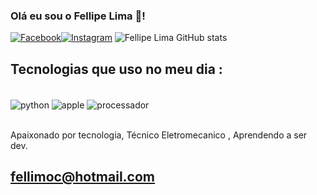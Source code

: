 ### Olá eu sou o Fellipe Lima 👋!



[![Facebook](https://img.shields.io/badge/Facebook-1877F2?style=for-the-badge&logo=facebook&logoColor=white)](https://www.facebook.com/fellipe.franca.5/)[![Instagram](https://img.shields.io/badge/Instagram-E4405F?style=for-the-badge&logo=inst)](https://www.instagram.com/francafellipe/)
![Fellipe Lima GitHub stats](https://github-readme-stats.vercel.app/api?username=francafelipe&show_icons=true&theme=dracula)
## Tecnologias que uso no meu dia :

<div style = 'display: inline_block'><br>
    <img align='center' alt='python' src='https://img.shields.io/badge/Python-3776AB?style=for-the-badge&logo=python&logoColor=white'/>
    <img align='center' alt='apple' src='https://img.shields.io/badge/Apple-MacBook_Pro_2012-999999?style=for-the-badge&logo=apple&logoColor=white'/>
    <img align='center' alt='processador' src='https://img.shields.io/badge/Intel-Core_i5_10th-0071C5?style=for-the-badge&logo=intel&logoColor=white'/>
    
</div><br/>

Apaixonado por tecnologia, Técnico Eletromecanico , Aprendendo a ser dev.

## fellimoc@hotmail.com
